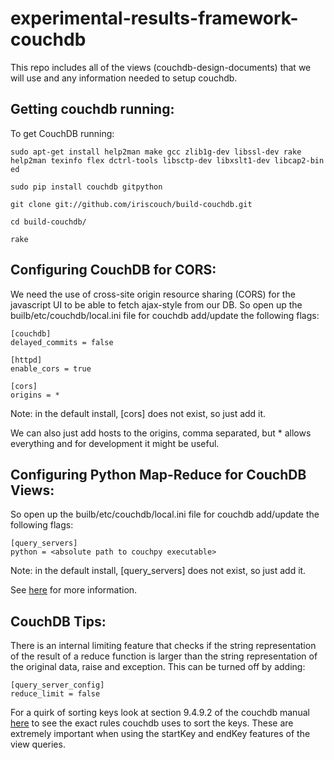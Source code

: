 experimental-results-framework-couchdb
======================================

This repo includes all of the views (couchdb-design-documents) that we will use and any information needed to setup couchdb.


Getting couchdb running:
------------------------

To get CouchDB running:

    sudo apt-get install help2man make gcc zlib1g-dev libssl-dev rake help2man texinfo flex dctrl-tools libsctp-dev libxslt1-dev libcap2-bin ed

    sudo pip install couchdb gitpython
    
    git clone git://github.com/iriscouch/build-couchdb.git
    
    cd build-couchdb/
    
    rake
    

Configuring CouchDB for CORS:
-----------------------------------------

We need the use of cross-site origin resource sharing (CORS) for the javascript UI to be
able to fetch ajax-style from our DB.  So open up the
builb/etc/couchdb/local.ini file for couchdb add/update the following flags:

    [couchdb]
    delayed_commits = false

    [httpd]
    enable_cors = true

    [cors]
    origins = *

Note: in the default install, [cors] does not exist, so just add it.

We can also just add hosts to the origins, comma separated, but *
allows everything and for development it might be useful.


Configuring Python Map-Reduce for CouchDB Views:
-----------------------------------------

So open up the builb/etc/couchdb/local.ini file for couchdb add/update the following flags:

    [query_servers]
    python = <absolute path to couchpy executable>
    
Note: in the default install, [query_servers] does not exist, so just add it.

See [here](http://pythonhosted.org/CouchDB/) for more information.


CouchDB Tips:
-------------

There is an internal limiting feature that checks if the string representation of the result of a reduce function is larger than the string representation of the original data, raise and exception. This can be turned off by adding:

    [query_server_config]
    reduce_limit = false

For a quirk of sorting keys look at section 9.4.9.2 of the couchdb manual [here](https://couchdb.readthedocs.org/en/latest/api/design.html) to see the exact rules couchdb uses to sort the keys. These are extremely important when using the startKey and endKey features of the view queries.
